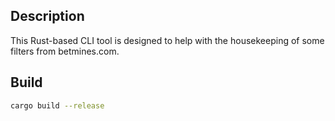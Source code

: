 ## Description
This Rust-based CLI tool is designed to help with the housekeeping of some filters from betmines.com.

## Build
```bash
cargo build --release
```
